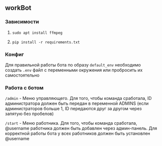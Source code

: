 ## workBot

### Зависимости

1. `sudo apt install ffmpeg`

2. `pip install -r requirements.txt`

### Конфиг

Для правильной работы бота по образу `default_env` необходимо создать `.env` файл с переменными окружения или пробросить их самостоятельно

### Работа с ботом

`/admin` - Меню управляющего. Для того, чтобы команда сработала, ID администратора должен быть передан в переменной ADMINS (если администраторов больше 1, ID передаются друг за другом через запятую без пробелов)

`/start` - Меню работника. Для того, чтобы команда сработала, @username работника должен быть добавлен через админ-панель. Для корректной работы бота у всех работников должен быть установлен @username



